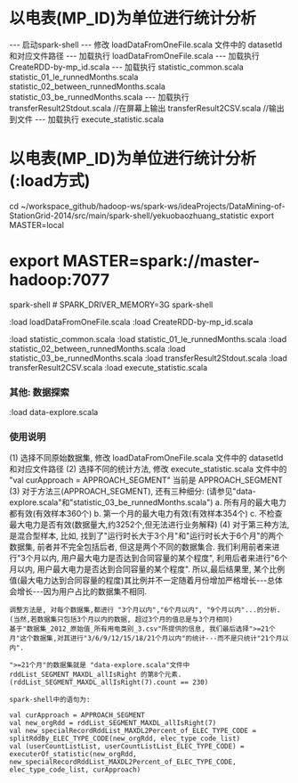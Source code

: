 以电表(MP_ID)为单位进行统计分析
==============================
--- 启动spark-shell
--- 修改 loadDataFromOneFile.scala 文件中的 datasetId 和对应文件路径
--- 加载执行 loadDataFromOneFile.scala
--- 加载执行 CreateRDD-by-mp_id.scala
--- 加载执行
    statistic_common.scala
    statistic_01_le_runnedMonths.scala
    statistic_02_between_runnedMonths.scala
    statistic_03_be_runnedMonths.scala
--- 加载执行
    transferResult2Stdout.scala //在屏幕上输出
    transferResult2CSV.scala //输出到文件
--- 加载执行
    execute_statistic.scala

以电表(MP_ID)为单位进行统计分析 (:load方式)
==============================
cd ~/workspace_github/hadoop-ws/spark-ws/ideaProjects/DataMining-of-StationGrid-2014/src/main/spark-shell/yekuobaozhuang_statistic
export MASTER=local
# export MASTER=spark://master-hadoop:7077
spark-shell # SPARK_DRIVER_MEMORY=3G spark-shell

:load loadDataFromOneFile.scala
:load CreateRDD-by-mp_id.scala

:load statistic_common.scala
:load statistic_01_le_runnedMonths.scala
:load statistic_02_between_runnedMonths.scala
:load statistic_03_be_runnedMonths.scala
:load transferResult2Stdout.scala
:load transferResult2CSV.scala
:load execute_statistic.scala

### 其他: 数据探索
:load data-explore.scala

### 使用说明
(1) 选择不同原始数据集, 修改 loadDataFromOneFile.scala 文件中的 datasetId 和对应文件路径
(2) 选择不同的统计方法, 修改 execute_statistic.scala 文件中的 "val curApproach = APPROACH_SEGMENT"
    当前是 APPROACH_SEGMENT
(3) 对于方法三(APPROACH_SEGMENT), 还有三种细分: (请参见"data-explore.scala"和"statistic_03_be_runnedMonths.scala")
    a. 所有月的最大电力都有效(有效样本360个)
    b. 第一个月的最大电力有效(有效样本354个)
    c. 不检查最大电力是否有效(数据量大,约3252个,但无法进行业务解释)
(4) 对于第三种方法, 是混合型样本, 比如, 找到了"运行时长大于3个月"和"运行时长大于6个月"的两个数据集, 前者并不完全包括后者, 但这是两个不同的数据集合.
    我们利用前者来进行"3个月以内, 用户最大电力是否达到合同容量的某个程度", 利用后者来进行"6个月以内, 用户最大电力是否达到合同容量的某个程度".
    所以,最后结果里, 某个比例值(最大电力达到合同容量的程度)其比例并不一定随着月份增加严格增长---总体会增长---因为用户占比的数据集不相同.

    调整方法是, 对每个数据集,都进行 "3个月以内","6个月以内", "9个月以内"...的分析. (当然,若数据集只包括3个月以内的数据, 超过3个月的值总是与3个月相同)
    基于"数据集_2012_原始值_所有用电类别_3.csv"所提供的信息, 我们最后选择">=21个月"这个数据集,对其进行"3/6/9/12/15/18/21个月以内"的统计---而不是只统计"21个月以内".

    ">=21个月"的数据集就是 "data-explore.scala"文件中 rddList_SEGMENT_MAXDL_allIsRight 的第8个元素.(rddList_SEGMENT_MAXDL_allIsRight(7).count == 230)

    spark-shell中的语句为:

    val curApproach = APPROACH_SEGMENT
    val new_orgRdd = rddList_SEGMENT_MAXDL_allIsRight(7)
    val new_specialRecordRddList_MAXDL2Percent_of_ELEC_TYPE_CODE = splitRddBy_ELEC_TYPE_CODE(new_orgRdd, elec_type_code_list)
    val (userCountListList, userCountListList_ELEC_TYPE_CODE) = executerOf_statistic(new_orgRdd, new_specialRecordRddList_MAXDL2Percent_of_ELEC_TYPE_CODE, elec_type_code_list, curApproach)



